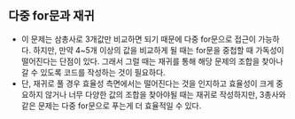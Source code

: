 ## 다중 for문과 재귀

- 이 문제는 삼총사로 3개값만 비교하면 되기 때문에 다중 for문으로 접근이 가능하다. 하지만, 만약 4~5개 이상의 값을 비교하게 될 때는 for문을 중첩할 때 가독성이 떨어진다는 단점이 있다. 그래서 그럴 때는 재귀를 통해 해당 문제의 조합을 찾아나갈 수 있도록 코드를 작성하는 것이 필요하다.
- 단, 재귀로 풀 경우 효율성 측면에서는 떨어진다는 것을 인지하고 효율성이 크게 중요하지 않거나 너무 다양한 값의 조합을 찾아야될 때는 재귀로 작성하지만, 3총사와 같은 문제는 다중 for문으로 푸는게 더 효율적일 수 있다.
